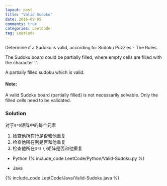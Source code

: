 ```yaml
---
layout: post
title: "Valid Sudoku"
date: 2016-09-05
comments: true
categories: LeetCode
tag: LeetCode
---
```


Determine if a Sudoku is valid, according to: Sudoku Puzzles - The Rules.

The Sudoku board could be partially filled, where empty cells are filled with the character '.'.


A partially filled sudoku which is valid.

#### Note:
A valid Sudoku board (partially filled) is not necessarily solvable. Only the filled cells need to be validated.

<!--more-->
### Solution

对于`9*9`矩阵中的每个元素
1. 检查他所在行是否和他重复
2. 检查他所在列是否和他重复
3. 检查他所在`3*3` 小矩阵是否和他重复

* Python
{% include_code LeetCode/Python/Valid-Sudoku.py %}

* Java

{% include_code LeetCode/Java/Valid-Sudoku.java %}


